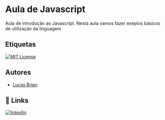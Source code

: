 # Aula de Javascript
Aula de introdução ao Javascript. Nesta aula vamos fazer exeplos básicos de utilização da linguagem 

## Etiquetas


[![MIT License](https://img.shields.io/badge/License-MIT-green.svg)](https://choosealicense.com/licenses/mit/)


## Autores

- [Lucas Brian](https://github.com/Lucaaasxb)


## 🔗 Links

[![linkedin](https://img.shields.io/badge/linkedin-0A66C2?style=for-the-badge&logo=linkedin&logoColor=white)](https://www.linkedin.com/)

